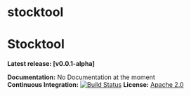 # stocktool

Stocktool
====

**Latest release: [v0.0.1-alpha]**

**Documentation:** No Documentation at the moment<br/>
**Continuous Integration:** [![Build Status](https://travis-ci.org/ixidion/stocktool.svg?branch=master)](https://travis-ci.org/ixidion/stocktool)
**License:** [Apache 2.0](http://www.apache.org/licenses/LICENSE-2.0)

